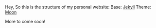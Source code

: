 Hey,
So this is the structure of my personal website:
Base: [Jekyll](https://jekyllrb.com)
Theme: [Moon](http://taylantatli.github.io/Moon)

More to come soon!
